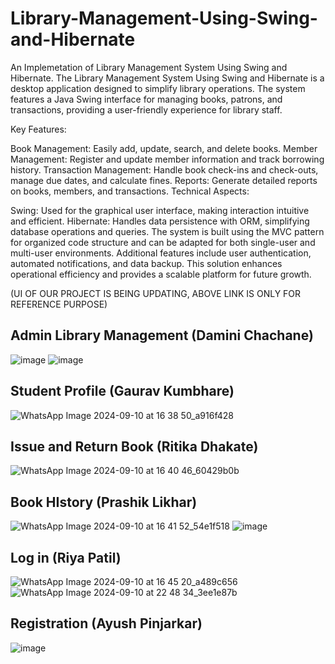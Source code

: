 # Library-Management-Using-Swing-and-Hibernate
 An Implemetation of Library Management System Using Swing and Hibernate.
The Library Management System Using Swing and Hibernate is a desktop application designed to simplify library operations. The system features a Java Swing interface for managing books, patrons, and transactions, providing a user-friendly experience for library staff.

Key Features:

Book Management: Easily add, update, search, and delete books.
Member Management: Register and update member information and track borrowing history.
Transaction Management: Handle book check-ins and check-outs, manage due dates, and calculate fines.
Reports: Generate detailed reports on books, members, and transactions.
Technical Aspects:

Swing: Used for the graphical user interface, making interaction intuitive and efficient.
Hibernate: Handles data persistence with ORM, simplifying database operations and queries.
The system is built using the MVC pattern for organized code structure and can be adapted for both single-user and multi-user environments. Additional features include user authentication, automated notifications, and data backup. This solution enhances operational efficiency and provides a scalable platform for future growth.

(UI OF OUR PROJECT IS BEING UPDATING, ABOVE LINK IS ONLY FOR REFERENCE PURPOSE)

## Admin Library Management (Damini Chachane) 
![image](https://github.com/user-attachments/assets/a29bca46-17fd-4029-9941-e934d536232a)
![image](https://github.com/user-attachments/assets/6c90b28b-906b-436e-a309-9b2863b438f5)

## Student Profile (Gaurav Kumbhare)
![WhatsApp Image 2024-09-10 at 16 38 50_a916f428](https://github.com/user-attachments/assets/3b3e40fd-7145-45b3-bed8-e4dad37f75ce)

## Issue and Return Book (Ritika Dhakate)
![WhatsApp Image 2024-09-10 at 16 40 46_60429b0b](https://github.com/user-attachments/assets/aeac7904-fae0-433f-b7d0-bfea1ad9b377)

## Book HIstory (Prashik Likhar)
![WhatsApp Image 2024-09-10 at 16 41 52_54e1f518](https://github.com/user-attachments/assets/2d070b67-be5c-4a42-960f-1d0e01d19f9b)
![image](https://github.com/user-attachments/assets/541f01fe-07c6-4611-9b09-46da7c34070a)


 ## Log in (Riya Patil)
![WhatsApp Image 2024-09-10 at 16 45 20_a489c656](https://github.com/user-attachments/assets/70cae705-b51d-432d-a516-f54852a87784)
![WhatsApp Image 2024-09-10 at 22 48 34_3ee1e87b](https://github.com/user-attachments/assets/e886e354-8c31-44b6-84eb-55a3176b91f5)

## Registration (Ayush Pinjarkar)
![image](https://github.com/user-attachments/assets/3280fe67-3fc4-47a9-b8bf-e0f559d7c679)
